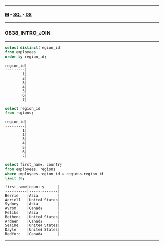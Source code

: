
---

#### [M](https://github.com/ttltrk/TTT/blob/master/menu.md) - [SQL](https://github.com/ttltrk/TTT/blob/master/SQL/SQL.md) - [DS](https://github.com/ttltrk/TTT/blob/master/SQL/DS/DS.md)

---

### 0838_INTRO_JOIN

---

```sql
select distinct(region_id)
from employees
order by region_id;
```

```
region_id|
---------|
        1|
        2|
        3|
        4|
        5|
        6|
        7|
```

```sql
select region_id
from regions;
```

```
region_id|
---------|
        1|
        2|
        3|
        4|
        5|
        6|
        7|
```

```sql
select first_name, country
from employees, regions
where employees.region_id = regions.region_id
limit 10;
```

```
first_name|country      |
----------|-------------|
Berrie    |Asia         |
Aeriell   |United States|
Sydney    |Asia         |
Avrom     |Canada       |
Feliks    |Asia         |
Bethena   |United States|
Ardeen    |Canada       |
Seline    |United States|
Dayle     |United States|
Redford   |Canada       |
```

---
